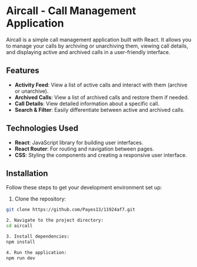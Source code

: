 # Aircall - Call Management Application

Aircall is a simple call management application built with React. It allows you to manage your calls by archiving or unarchiving them, viewing call details, and displaying active and archived calls in a user-friendly interface.

## Features

- **Activity Feed**: View a list of active calls and interact with them (archive or unarchive).
- **Archived Calls**: View a list of archived calls and restore them if needed.
- **Call Details**: View detailed information about a specific call.
- **Search & Filter**: Easily differentiate between active and archived calls.

## Technologies Used

- **React**: JavaScript library for building user interfaces.
- **React Router**: For routing and navigation between pages.
- **CSS**: Styling the components and creating a responsive user interface.

## Installation

Follow these steps to get your development environment set up:

1. Clone the repository:
  ```bash
  git clone https://github.com/Payes13/11924af7.git

2. Navigate to the project directory:
  cd aircall

3. Install dependencies:
  npm install

4. Run the application:
  npm run dev